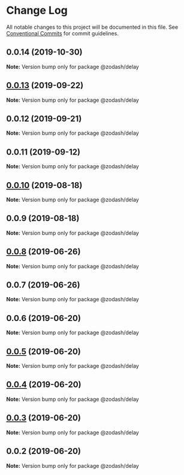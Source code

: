 # Change Log

All notable changes to this project will be documented in this file.
See [Conventional Commits](https://conventionalcommits.org) for commit guidelines.

## 0.0.14 (2019-10-30)

**Note:** Version bump only for package @zodash/delay





## [0.0.13](https://github.com/zcorky/zodash/compare/@zodash/delay@0.0.12...@zodash/delay@0.0.13) (2019-09-22)

**Note:** Version bump only for package @zodash/delay





## 0.0.12 (2019-09-21)

**Note:** Version bump only for package @zodash/delay





## 0.0.11 (2019-09-12)

**Note:** Version bump only for package @zodash/delay





## [0.0.10](https://github.com/zcorky/zodash/compare/@zodash/delay@0.0.9...@zodash/delay@0.0.10) (2019-08-18)

**Note:** Version bump only for package @zodash/delay





## 0.0.9 (2019-08-18)

**Note:** Version bump only for package @zodash/delay





## [0.0.8](https://github.com/zcorky/zodash/compare/@zodash/delay@0.0.7...@zodash/delay@0.0.8) (2019-06-26)

**Note:** Version bump only for package @zodash/delay





## 0.0.7 (2019-06-26)

**Note:** Version bump only for package @zodash/delay





## 0.0.6 (2019-06-20)

**Note:** Version bump only for package @zodash/delay





## [0.0.5](https://github.com/zcorky/zodash/compare/@zodash/delay@0.0.4...@zodash/delay@0.0.5) (2019-06-20)

**Note:** Version bump only for package @zodash/delay





## [0.0.4](https://github.com/zcorky/zodash/compare/@zodash/delay@0.0.3...@zodash/delay@0.0.4) (2019-06-20)

**Note:** Version bump only for package @zodash/delay





## [0.0.3](https://github.com/zcorky/zodash/compare/@zodash/delay@0.0.2...@zodash/delay@0.0.3) (2019-06-20)

**Note:** Version bump only for package @zodash/delay





## 0.0.2 (2019-06-20)

**Note:** Version bump only for package @zodash/delay
